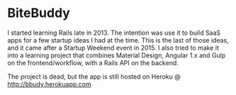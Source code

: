 # BiteBuddy

I started learning Rails late in 2013. The intention was use it to build SaaS apps for a few startup ideas I had at the time. This is the last of those ideas, and it came after a Startup Weekend event in 2015. I also tried to make it into a learning project that combines Material Design, Angular 1.x and Gulp on the frontend/workflow, with a Rails API on the backend.

The project is dead, but the app is still hosted on Heroku @ http://bbudy.herokuapp.com
